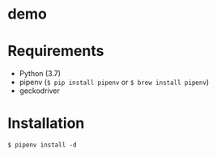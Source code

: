 # demo

# Requirements
- Python (3.7)
- pipenv (`$ pip install pipenv` or `$ brew install pipenv`) 
- geckodriver 

# Installation
`$ pipenv install -d`
